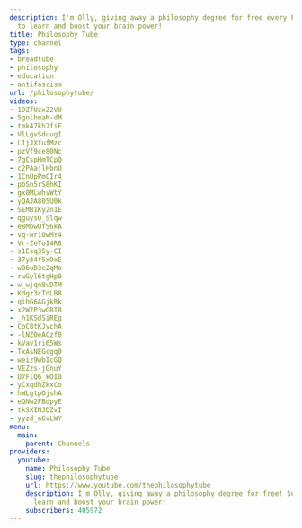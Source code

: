 ```yaml
---
description: I'm Olly, giving away a philosophy degree for free every Friday! Subscribe
  to learn and boost your brain power!
title: Philosophy Tube
type: channel
tags:
- breadtube
- philosophy
- education
- antifascism
url: /philosophytube/
videos:
- 1DZfUzxZ2VU
- 5gnlhmaM-dM
- tmk47kh7fiE
- VlLgvSduugI
- L1jJXfufMzc
- pzVf9ce80Nc
- 7gCspHmTCpQ
- c2PAajlHbnU
- 1CnUpPmCIr4
- pbSn5rS8hKI
- gx0MLwhvWtY
- yQAJA805U0k
- SEMB1Ky2n1E
- qguysO_Slqw
- e8MbwOfS6kA
- vq-wr10wMY4
- Vr-ZeToI4R8
- s1Esq35y-CI
- 37y34f5xOxE
- wO6uD3c2qMo
- rwGyl6tgHp0
- w_wjqn8uDTM
- Kdgz3cTdLB8
- qihG6AGjkRk
- x2W7P3wGBI8
- _h1KSdSiREg
- CoC8tKJvchA
- -lNZ0eACzf0
- kVav1ri65Ws
- TxAsNEGcgq0
- weiz9wbIcGQ
- VEZzs-jGnuY
- U7FlQ6_kOI0
- yCxqdhZkxCo
- hWLgtpOjshA
- eQNw2FBdpyE
- tkSXINJDZvI
- yyzd_a6vLWY
menu:
  main:
    parent: Channels
providers:
  youtube:
    name: Philosophy Tube
    slug: thephilosophytube
    url: https://www.youtube.com/thephilosophytube
    description: I'm Olly, giving away a philosophy degree for free! Subscribe to
      learn and boost your brain power!
    subscribers: 405972
---
```

